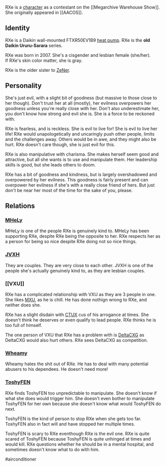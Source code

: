 RXe is a [character](Characters) as a contestant on the [[Megarchive Warehouse Show]]. She originally appeared in [[AACOS]].

## Identity

RXe is a Daikin wall-mounted FTXR50EV1B9 [heat pump](Air%20Conditioners.md). RXe is the **old Daikin Ururu-Sarara** series.

RXe was born in 2007. She's a cisgender and lesbian female (she/her).  
If RXe's skin color matter, she is gray.

RXe is the older sister to [ZeNer](ZeNer.md).

## Personality

She's just evil, with a slight bit of goodness (but massive to those close to her though). Don't trust her at all (mostly), her evilness overpowers her goodness unless you're really close with her.  Don't also underestimate her, you don't know how strong and evil she is. She is a force to be reckoned with.

RXe is fearless, and is reckless. She is evil to live for! She is evil to live her life! RXe would unapologetically and uncaringly push other people, limits and the challenges away. Others would be in awe, and they might also be hurt. RXe doesn't care though, she is just evil for this.

RXe is also manipulative with charisma. She makes herself seem good and attractive, but all she wants is to use and manipulate them. Her leadership skills is good, but she leads others to doom.

RXe has a bit of goodness and kindness, but is largely overshadowed and overpowered by her evilness. This goodness is fairly present and can overpower her evilness if she's with a really close friend of hers. But just don't be near her most of the time for the sake of you, please.

## Relations

### [MHeLy](MHeLy.md)

MHeLy is one of the people RXe is genuinely kind to. MHeLy has been supporting RXe, despite RXe being the opposite to her. RXe respects her as a person for being so nice despite RXe doing not so nice things.

### [JVXH](JVXH.md)

They are couples. They are very close to each other. JVXH is one of the people she's actually genuinely kind to, as they are lesbian couples.

### [[VXU]]

RXe has a complicated relationship with VXU as they are 3 people in one. She likes [MXU](VXU.md#MXU), as he is chill. He has done nothign wrong to RXe, and neither does she.

RXe has a slight disdain with [CTUX](VXU.md#CTUX) cus of his arrogance at times. She doesn't think he deserves or even qualify to lead people. RXe thinks he is too full of himself.

The one person of VXU that RXe has a problem with is [DeltaCXG](VXU.md#DeltaCXG) as DeltaCXG would also hurt others. RXe sees DeltaCXG as competition.

### [Wheamy](Wheamy.md)
Wheamy hates the shit out of RXe. He has to deal with many potential abusers to his dependees. He doesn't need more!

### [ToshyFEN](ToshyFEN.md)
RXe finds ToshyFEN too unpredictable to manipulate. She doesn't know if what she does would trigger him. She doesn't even bother to manipulate ToshyFEN for her own because she doesn't know what would ToshyFEN do next.

ToshyFEN is the kind of person to stop RXe when she gets too far. ToshyFEN also in fact will and have stopped her multiple times.

ToshyFEN is scary to RXe eventhough RXe is the evil one. RXe is quite scared of ToshyFEN because ToshyFEN is quite unhinged at times and would kill. RXe questions whether he should be in a mental hospital, and sometimes doesn't know what to do with him.

#airconditioner 